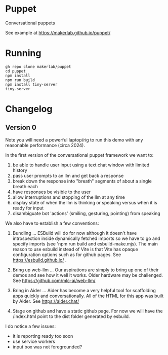 # Puppet

Conversational puppets

See example at https://makerlab.github.io/puppet/

# Running

```
gh repo clone makerlab/puppet
cd puppet
npm install
npm run build
npm install tiny-server
tiny-server
```

# Changelog

## Version 0

Note you will need a powerful laptop/rig to run this demo with any reasonable performance (circa 2024).

In the first version of the conversational puppet framework we want to:

1) be able to handle user input using a text chat window with limited history
2) pass user prompts to an llm and get back a response
3) break down the response into "breath" segments of about a single breath each
4) have responses be visible to the user
5) allow interruptions and stopping of the llm at any time
6) display state of when the llm is thinking or speaking versus when it is ready for input
7) disambiguate bot 'actions' (smiling, gesturing, pointing) from speaking

We also have to establish a few conventions:

1) Bundling ... ESBuild will do for now although it doesn't have introspection inside dynamically fetched imports so we have to go and specify imports (see 'npm run build and esbuild-make.mjs). The main reason to use esbuild instead of Vite is that Vite has opaque configuration options such as for github pages. See https://esbuild.github.io/ .

2) Bring up web-llm ... Our aspirations are simply to bring up one of their demos and see how it well it works. Older hardware may be challenged. See https://github.com/mlc-ai/web-llm/

3) Bring in Aider ... Aider has become a very helpful tool for scaffolding apps quickly and conversationally. All of the HTML for this app was built by Aider. See https://aider.chat/ 

4) Stage on github and have a static github page. For now we will have the /index.html point to the dist folder generated by esbuild.

I do notice a few issues:

- it is reporting ready too soon
- use service workers
- input box was not foregrounded?
